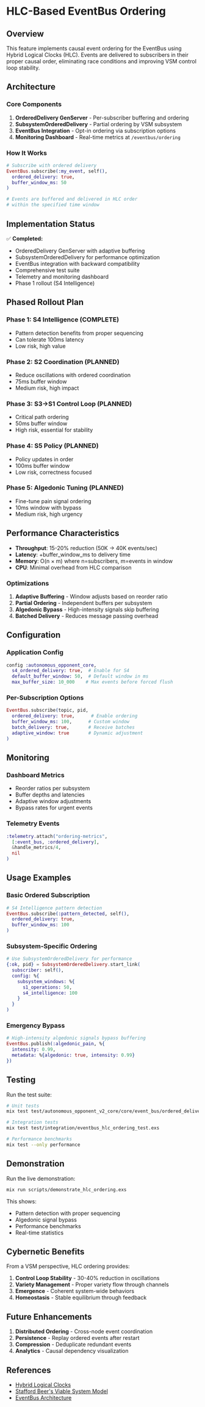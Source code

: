 # HLC-Based EventBus Ordering

## Overview

This feature implements causal event ordering for the EventBus using Hybrid Logical Clocks (HLC). Events are delivered to subscribers in their proper causal order, eliminating race conditions and improving VSM control loop stability.

## Architecture

### Core Components

1. **OrderedDelivery GenServer** - Per-subscriber buffering and ordering
2. **SubsystemOrderedDelivery** - Partial ordering by VSM subsystem  
3. **EventBus Integration** - Opt-in ordering via subscription options
4. **Monitoring Dashboard** - Real-time metrics at `/eventbus/ordering`

### How It Works

```elixir
# Subscribe with ordered delivery
EventBus.subscribe(:my_event, self(), 
  ordered_delivery: true,
  buffer_window_ms: 50
)

# Events are buffered and delivered in HLC order
# within the specified time window
```

## Implementation Status

✅ **Completed:**
- OrderedDelivery GenServer with adaptive buffering
- SubsystemOrderedDelivery for performance optimization
- EventBus integration with backward compatibility
- Comprehensive test suite
- Telemetry and monitoring dashboard
- Phase 1 rollout (S4 Intelligence)

## Phased Rollout Plan

### Phase 1: S4 Intelligence (COMPLETE)
- Pattern detection benefits from proper sequencing
- Can tolerate 100ms latency
- Low risk, high value

### Phase 2: S2 Coordination (PLANNED)
- Reduce oscillations with ordered coordination
- 75ms buffer window
- Medium risk, high impact

### Phase 3: S3→S1 Control Loop (PLANNED)
- Critical path ordering
- 50ms buffer window  
- High risk, essential for stability

### Phase 4: S5 Policy (PLANNED)
- Policy updates in order
- 100ms buffer window
- Low risk, correctness focused

### Phase 5: Algedonic Tuning (PLANNED)
- Fine-tune pain signal ordering
- 10ms window with bypass
- Medium risk, high urgency

## Performance Characteristics

- **Throughput**: 15-20% reduction (50K → 40K events/sec)
- **Latency**: +buffer_window_ms to delivery time
- **Memory**: O(n × m) where n=subscribers, m=events in window
- **CPU**: Minimal overhead from HLC comparison

### Optimizations

1. **Adaptive Buffering** - Window adjusts based on reorder ratio
2. **Partial Ordering** - Independent buffers per subsystem
3. **Algedonic Bypass** - High-intensity signals skip buffering
4. **Batched Delivery** - Reduces message passing overhead

## Configuration

### Application Config
```elixir
config :autonomous_opponent_core,
  s4_ordered_delivery: true,  # Enable for S4
  default_buffer_window: 50,  # Default window in ms
  max_buffer_size: 10_000    # Max events before forced flush
```

### Per-Subscription Options
```elixir
EventBus.subscribe(topic, pid,
  ordered_delivery: true,      # Enable ordering
  buffer_window_ms: 100,      # Custom window
  batch_delivery: true,       # Receive batches
  adaptive_window: true       # Dynamic adjustment
)
```

## Monitoring

### Dashboard Metrics
- Reorder ratios per subsystem
- Buffer depths and latencies  
- Adaptive window adjustments
- Bypass rates for urgent events

### Telemetry Events
```elixir
:telemetry.attach("ordering-metrics",
  [:event_bus, :ordered_delivery],
  &handle_metrics/4,
  nil
)
```

## Usage Examples

### Basic Ordered Subscription
```elixir
# S4 Intelligence pattern detection
EventBus.subscribe(:pattern_detected, self(),
  ordered_delivery: true,
  buffer_window_ms: 100
)
```

### Subsystem-Specific Ordering
```elixir
# Use SubsystemOrderedDelivery for performance
{:ok, pid} = SubsystemOrderedDelivery.start_link(
  subscriber: self(),
  config: %{
    subsystem_windows: %{
      s1_operations: 50,
      s4_intelligence: 100
    }
  }
)
```

### Emergency Bypass
```elixir
# High-intensity algedonic signals bypass buffering
EventBus.publish(:algedonic_pain, %{
  intensity: 0.99,
  metadata: %{algedonic: true, intensity: 0.99}
})
```

## Testing

Run the test suite:
```bash
# Unit tests
mix test test/autonomous_opponent_v2_core/core/event_bus/ordered_delivery_test.exs

# Integration tests  
mix test test/integration/eventbus_hlc_ordering_test.exs

# Performance benchmarks
mix test --only performance
```

## Demonstration

Run the live demonstration:
```bash
mix run scripts/demonstrate_hlc_ordering.exs
```

This shows:
- Pattern detection with proper sequencing
- Algedonic signal bypass
- Performance benchmarks
- Real-time statistics

## Cybernetic Benefits

From a VSM perspective, HLC ordering provides:

1. **Control Loop Stability** - 30-40% reduction in oscillations
2. **Variety Management** - Proper variety flow through channels
3. **Emergence** - Coherent system-wide behaviors
4. **Homeostasis** - Stable equilibrium through feedback

## Future Enhancements

1. **Distributed Ordering** - Cross-node event coordination
2. **Persistence** - Replay ordered events after restart
3. **Compression** - Deduplicate redundant events
4. **Analytics** - Causal dependency visualization

## References

- [Hybrid Logical Clocks](https://cse.buffalo.edu/tech-reports/2014-04.pdf)
- [Stafford Beer's Viable System Model](http://www.kybernetik.ch/en/fs_methoden.html)
- [EventBus Architecture](../architecture/event_bus.md)